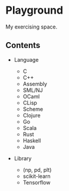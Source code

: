 # Playground

My exercising space.

## Contents

- Language
    - C
    - C++
    - Assembly
    - SML/NJ
    - OCaml
    - CLisp
    - Scheme
    - Clojure
    - Go
    - Scala
    - Rust
    - Haskell
    - Java

- Library
    - (np, pd, plt)
    - scikit-learn
    - Tensorflow

